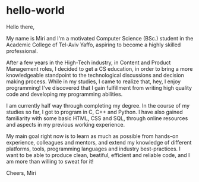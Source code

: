 # hello-world

Hello there,

My name is Miri and I'm a motivated Computer Science (BSc.) student in the Academic College of Tel-Aviv Yaffo, aspiring to become a highly skilled professional.

After a few years in the High-Tech industry, in Content and Product Management roles, I decided to get a CS education, in order to bring a more knowledgeable standpoint to the technological discussions and decision making process.
While in my studies, I came to realize that, hey, I enjoy programming! I've discovered that I gain fulfillment from writing high quality code and developing my programming abilities.

I am currently half way through completing my degree. In the course of my studies so far, I got to program in C, C++ and Python. I have also gained familiarity with some basic HTML, CSS and SQL, through online resources and aspects in my previous working experience.

My main goal right now is to learn as much as possible from hands-on experience, colleagues and mentors, and extend my knowledge of different platforms, tools, programming languages and industry best-practices. I want to be able to produce clean, beatiful, efficient and reliable code, and I am more than willing to sweat for it!

Cheers,
Miri
